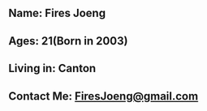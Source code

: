 ## Name: Fires Joeng
## Ages: 21(Born in 2003)
## Living in: Canton
## Contact Me: FiresJoeng@gmail.com
